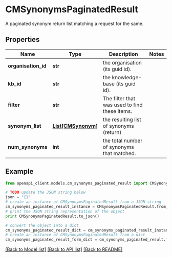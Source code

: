 # CMSynonymsPaginatedResult

A paginated synonym return list matching a request for the same.

## Properties
Name | Type | Description | Notes
------------ | ------------- | ------------- | -------------
**organisation_id** | **str** | the organisation (its guid id). | 
**kb_id** | **str** | the knowledge-base (its guid id). | 
**filter** | **str** | The filter that was used to find these items. | 
**synonym_list** | [**List[CMSynonym]**](CMSynonym.md) | the resulting list of synonyms (return) | 
**num_synonyms** | **int** | the total number of synonyms that matched. | 

## Example

```python
from openapi_client.models.cm_synonyms_paginated_result import CMSynonymsPaginatedResult

# TODO update the JSON string below
json = "{}"
# create an instance of CMSynonymsPaginatedResult from a JSON string
cm_synonyms_paginated_result_instance = CMSynonymsPaginatedResult.from_json(json)
# print the JSON string representation of the object
print CMSynonymsPaginatedResult.to_json()

# convert the object into a dict
cm_synonyms_paginated_result_dict = cm_synonyms_paginated_result_instance.to_dict()
# create an instance of CMSynonymsPaginatedResult from a dict
cm_synonyms_paginated_result_form_dict = cm_synonyms_paginated_result.from_dict(cm_synonyms_paginated_result_dict)
```
[[Back to Model list]](../README.md#documentation-for-models) [[Back to API list]](../README.md#documentation-for-api-endpoints) [[Back to README]](../README.md)


